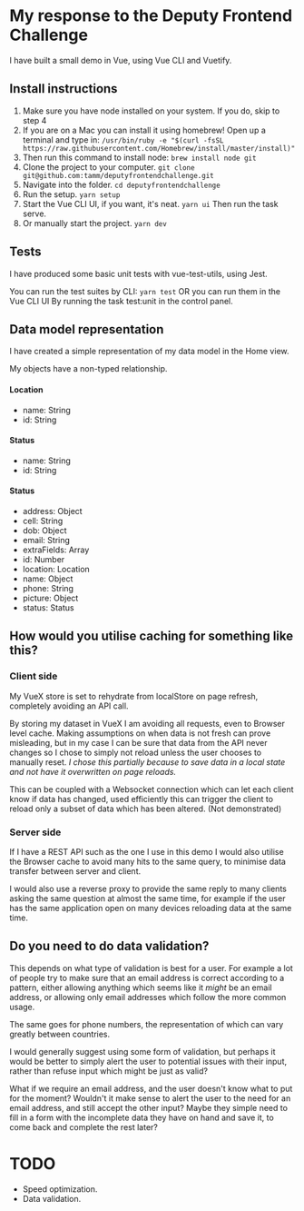 # My response to the Deputy Frontend Challenge
I have built a small demo in Vue, using Vue CLI and Vuetify.

## Install instructions
1. Make sure you have node installed on your system. If you do, skip to step 4
2. If you are on a Mac you can install it using homebrew!
  Open up a terminal and type in:
  `/usr/bin/ruby -e "$(curl -fsSL https://raw.githubusercontent.com/Homebrew/install/master/install)"`
3. Then run this command to install node:
  `brew install node git`
4. Clone the project to your computer.
  `git clone git@github.com:tamm/deputyfrontendchallenge.git`
5. Navigate into the folder.
  `cd deputyfrontendchallenge`
6. Run the setup.
  `yarn setup`
7. Start the Vue CLI UI, if you want, it's neat.
  `yarn ui`
  Then run the task serve.
7. Or manually start the project.
  `yarn dev`

## Tests
I have produced some basic unit tests with vue-test-utils, using Jest.

You can run the test suites by CLI:
  `yarn test`
OR you can run them in the Vue CLI UI
  By running the task test:unit in the control panel.

## Data model representation
I have created a simple representation of my data model in the Home view.

My objects have a non-typed relationship.

#### Location
* name: String
* id: String

#### Status
* name: String
* id: String

#### Status
* address: Object
* cell: String
* dob: Object
* email: String
* extraFields: Array
* id: Number
* location: Location
* name: Object
* phone: String
* picture: Object
* status: Status

## How would you utilise caching for something like this?

### Client side
My VueX store is set to rehydrate from localStore on page refresh, completely avoiding an API call.

By storing my dataset in VueX I am avoiding all requests, even to Browser level cache. Making assumptions on when data is not fresh can prove misleading, but in my case I can be sure that data from the API never changes so I chose to simply not reload unless the user chooses to manually reset. _I chose this partially because to save data in a local state and not have it overwritten on page reloads._

This can be coupled with a Websocket connection which can let each client know if data has changed, used efficiently this can trigger the client to reload only a subset of data which has been altered. (Not demonstrated)

### Server side
If I have a REST API such as the one I use in this demo I would also utilise the Browser cache to avoid many hits to the same query, to minimise data transfer between server and client.

I would also use a reverse proxy to provide the same reply to many clients asking the same question at almost the same time, for example if the user has the same application open on many devices reloading data at the same time.

## Do you need to do data validation?
This depends on what type of validation is best for a user. For example a lot of people try to make sure that an email address is correct according to a pattern, either allowing anything which seems like it _might_ be an email address, or allowing only email addresses which follow the more common usage.

The same goes for phone numbers, the representation of which can vary greatly between countries.

I would generally suggest using some form of validation, but perhaps it would be better to simply alert the user to potential issues with their input, rather than refuse input which might be just as valid?

What if we require an email address, and the user doesn't know what to put for the moment? Wouldn't it make sense to alert the user to the need for an email address, and still accept the other input? Maybe they simple need to fill in a form with the incomplete data they have on hand and save it, to come back and complete the rest later?

# TODO
* Speed optimization.
* Data validation.